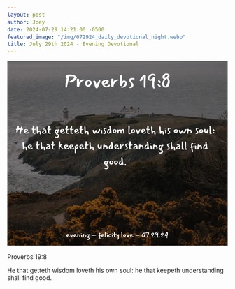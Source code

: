 ```yaml
---
layout: post
author: Joey
date: 2024-07-29 14:21:00 -0500
featured_image: "/img/072924_daily_devotional_night.webp"
title: July 29th 2024 - Evening Devotional
---
```


[![July 29th 2024 - Evening Devotional](/img/072924_daily_devotional_night.webp)](/img/072924_daily_devotional_night.webp)

<!-- verse -->

Proverbs 19:8

He that getteth wisdom loveth his own soul: he that keepeth understanding shall find good.


<!-- ad / promo -->
<!-- <hr> 

Please consider purchasing a mug to support the page by clicking the image below, thank you!

[![June 19th 2024 - Evening Devotional - Mug](/img/mugs/061124_morning_mug.webp)](https://www.joeybrinkman.com/shop) -->